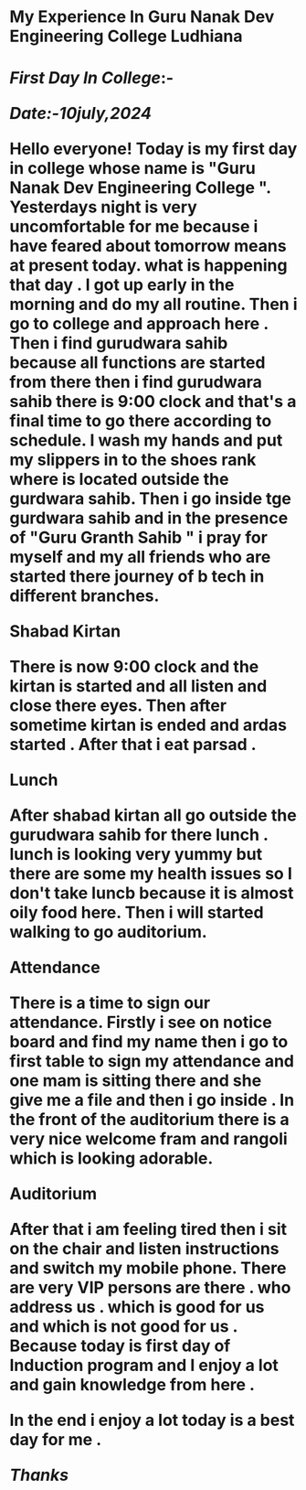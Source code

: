 <h1>My Experience In Guru Nanak Dev 
Engineering College Ludhiana<h1>


_**First Day In College**_:-

_Date:-10july,2024_

Hello everyone! Today is my first day in college whose name is "Guru Nanak Dev Engineering College ". Yesterdays night is very uncomfortable for me because i have feared about tomorrow means at present today. what is happening that day . I got up early in the morning and do my all routine. Then i go to college and approach here . Then i find gurudwara sahib because all functions are started from there 
then i find gurudwara sahib there is 9:00 clock and that's a final time to go there according to schedule. I wash my hands and put my slippers in to the shoes rank where is located outside the gurdwara sahib. Then i go inside tge gurdwara sahib and in the presence of "Guru Granth Sahib " i pray for myself and my all friends who are started there journey of b tech in different branches. 


**Shabad Kirtan**

There is now 9:00 clock and the kirtan is started and all listen and close there eyes. Then after sometime kirtan is ended and ardas started . After that i eat parsad . 

**Lunch**

After shabad kirtan all go outside the gurudwara sahib for there lunch . lunch is looking very yummy but there are some my health issues so I don't take luncb because it is almost oily food here. Then i will started walking to go auditorium.

**Attendance**

There is a time to sign our attendance. Firstly i see on notice board and find my name then i go to first table to sign my attendance and one mam is sitting there and she give me a  file and then i go inside . In the front of the auditorium there is a very nice welcome fram and rangoli which is looking adorable.

**Auditorium**

After that i am feeling tired then i sit on the chair and listen instructions and switch my mobile phone. There are very VIP persons are there . who address us . which is good for us and which is not good for us . Because today is first day of Induction program and I enjoy a lot and gain knowledge from here . 


**In the end i enjoy a lot today is a best day for me .**


_**Thanks**_


